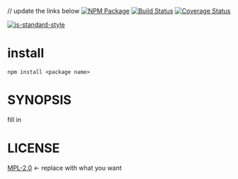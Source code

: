 // update the links below
[![NPM Package](https://img.shields.io/npm/v/primea-wasm-container.svg?style=flat-square)](https://www.npmjs.org/package/primea-wasm-container)
[![Build Status](https://img.shields.io/travis/ewasm/primea-wasm-container.svg?branch=master&style=flat-square)](https://travrs-ci.org/ewasm/primea-wasm-container)
[![Coverage Status](https://img.shields.io/coveralls/ewasm/primea-wasm-container.svg?style=flat-square)](https://coveralls.io/r/ewasm/primea-wasm-container)

[![js-standard-style](https://cdn.rawgit.com/feross/standard/master/badge.svg)](https://github.com/feross/standard)  

# install
`npm install <package name>`

# SYNOPSIS 
fill in

# LICENSE
[MPL-2.0](https://tldrlegal.com/license/mozilla-public-license-2.0-(mpl-2)) <- replace with what you want
